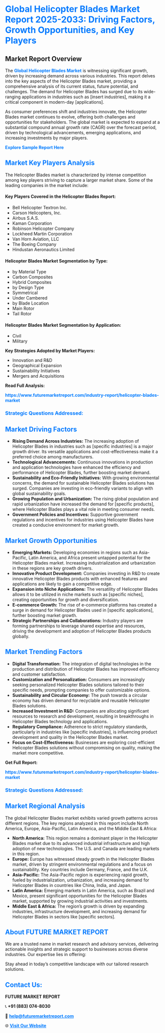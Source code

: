 <h1 style="color: #007BFF;">Global Helicopter Blades Market Report 2025-2033: Driving Factors, Growth Opportunities, and Key Players</h1>

<section id="overview">
<h2>Market Report Overview</h2>
<p>The <a href="https://www.futuremarketreport.com/industry-report/helicopter-blades-market" style="color: #007BFF; text-decoration: none;"><strong>Global Helicopter Blades Market</strong></a> is witnessing significant growth, driven by increasing demand across various industries. This report delves into the key aspects of the Helicopter Blades market, providing a comprehensive analysis of its current status, future potential, and challenges. The demand for Helicopter Blades has surged due to its wide-ranging applications in industries such as [insert industries], making it a critical component in modern-day [applications].</p>
<p>As consumer preferences shift and industries innovate, the Helicopter Blades market continues to evolve, offering both challenges and opportunities for stakeholders. The global market is expected to expand at a substantial compound annual growth rate (CAGR) over the forecast period, driven by technological advancements, emerging applications, and increasing investments by major players.</p>
</section>

<section id="overview">
<p><a href="https://www.futuremarketreport.com/request-sample/reportId=104117" style="color: #007BFF; text-decoration: none;"><strong>Explore Sample Report Here</strong></a></p>
</section>

<section id="key-players">
<h2 style="color: #007BFF;">Market Key Players Analysis</h2>
<p>The Helicopter Blades market is characterized by intense competition among key players striving to capture a larger market share. Some of the leading companies in the market include:</p>
<h4>Key Players Covered in the Helicopter Blades Report:</h4>
<ul><li>Bell Helicopter Textron Inc.</li><li>Carson Helicopters, Inc.</li><li>Airbus S.A.S.</li><li>Kaman Corporation</li><li>Robinson Helicopter Company</li><li>Lockheed Martin Corporation</li><li>Van Horn Aviation, LLC</li><li>The Boeing Company</li><li>Hindustan Aeronautics Limited</li></ul>
<h4>Helicopter Blades Market Segmentation by Type:</h4>
<ul><li>by Material Type</li><li>Carbon Composites</li><li>Hybrid Composites</li><li>by Design Type</li><li>Symmetrical</li><li>Under Cambered</li><li>by Blade Location</li><li>Main Rotor</li><li>Tail Rotor</li></ul>

<h4>Helicopter Blades Market Segmentation by Application:</h4>
<ul><li>Civil</li><li>Military</li></ul>
<p><strong>Key Strategies Adopted by Market Players:</strong></p>
<ul>
<li>Innovation and R&D</li>
<li>Geographical Expansion</li>
<li>Sustainability Initiatives</li>
<li>Mergers and Acquisitions</li>
</ul>
</section>

<section>
<p><strong>Read Full Analysis: </strong></p><a href="https://www.futuremarketreport.com/industry-report/helicopter-blades-market" style="color: #007BFF; text-decoration: none;"><strong>https://www.futuremarketreport.com/industry-report/helicopter-blades-market</strong></a>
<h3 style="color: #007BFF;">Strategic Questions Addressed:</h3>
</section>

<section id="driving-factors">
<h2 style="color: #007BFF;">Market Driving Factors</h2>
<ul>
<li><strong>Rising Demand Across Industries:</strong> The increasing adoption of Helicopter Blades in industries such as [specific industries] is a major growth driver. Its versatile applications and cost-effectiveness make it a preferred choice among manufacturers.</li>
<li><strong>Technological Advancements:</strong> Continuous innovations in production and application technologies have enhanced the efficiency and performance of Helicopter Blades, further boosting market demand.</li>
<li><strong>Sustainability and Eco-Friendly Initiatives:</strong> With growing environmental concerns, the demand for sustainable Helicopter Blades solutions has surged. Companies are investing in eco-friendly variants to align with global sustainability goals.</li>
<li><strong>Growing Population and Urbanization:</strong> The rising global population and rapid urbanization have increased the demand for [specific products], where Helicopter Blades plays a vital role in meeting consumer needs.</li>
<li><strong>Government Policies and Incentives:</strong> Supportive government regulations and incentives for industries using Helicopter Blades have created a conducive environment for market growth.</li>
</ul>
</section>

<section id="growth-opportunities">
<h2 style="color: #007BFF;">Market Growth Opportunities</h2>
<ul>
<li><strong>Emerging Markets:</strong> Developing economies in regions such as Asia-Pacific, Latin America, and Africa present untapped potential for the Helicopter Blades market. Increasing industrialization and urbanization in these regions are key growth drivers.</li>
<li><strong>Innovative Product Development:</strong> Companies investing in R&D to create innovative Helicopter Blades products with enhanced features and applications are likely to gain a competitive edge.</li>
<li><strong>Expansion into Niche Applications:</strong> The versatility of Helicopter Blades allows it to be utilized in niche markets such as [specific niches], creating opportunities for growth and diversification.</li>
<li><strong>E-commerce Growth:</strong> The rise of e-commerce platforms has created a surge in demand for Helicopter Blades used in [specific applications], further boosting market growth.</li>
<li><strong>Strategic Partnerships and Collaborations:</strong> Industry players are forming partnerships to leverage shared expertise and resources, driving the development and adoption of Helicopter Blades products globally.</li>
</ul>
</section>

<section id="trending-factors">
<h2 style="color: #007BFF;">Market Trending Factors</h2>
<ul>
<li><strong>Digital Transformation:</strong> The integration of digital technologies in the production and distribution of Helicopter Blades has improved efficiency and customer satisfaction.</li>
<li><strong>Customization and Personalization:</strong> Consumers are increasingly seeking personalized Helicopter Blades solutions tailored to their specific needs, prompting companies to offer customizable options.</li>
<li><strong>Sustainability and Circular Economy:</strong> The push towards a circular economy has driven demand for recyclable and reusable Helicopter Blades solutions.</li>
<li><strong>Increased Investment in R&D:</strong> Companies are allocating significant resources to research and development, resulting in breakthroughs in Helicopter Blades technology and applications.</li>
<li><strong>Regulatory Compliance:</strong> Adherence to strict regulatory standards, particularly in industries like [specific industries], is influencing product development and quality in the Helicopter Blades market.</li>
<li><strong>Focus on Cost-Effectiveness:</strong> Businesses are exploring cost-efficient Helicopter Blades solutions without compromising on quality, making the market more competitive.</li>
</ul>
</section>

<section>
<p><strong>Get Full Report: </strong></p><a href="https://www.futuremarketreport.com/industry-report/helicopter-blades-market" style="color: #007BFF; text-decoration: none;"><strong>https://www.futuremarketreport.com/industry-report/helicopter-blades-market</strong></a>
<h3 style="color: #007BFF;">Strategic Questions Addressed:</h3>
</section>


<section id="regional-analysis">
<h2 style="color: #007BFF;">Market Regional Analysis</h2>
<p>The global Helicopter Blades market exhibits varied growth patterns across different regions. The key regions analyzed in this report include North America, Europe, Asia-Pacific, Latin America, and the Middle East & Africa:</p>
<ul>
<li><strong>North America:</strong> This region remains a dominant player in the Helicopter Blades market due to its advanced industrial infrastructure and high adoption of new technologies. The U.S. and Canada are leading markets in this region.</li>
<li><strong>Europe:</strong> Europe has witnessed steady growth in the Helicopter Blades market, driven by stringent environmental regulations and a focus on sustainability. Key countries include Germany, France, and the U.K.</li>
<li><strong>Asia-Pacific:</strong> The Asia-Pacific region is experiencing rapid growth, fueled by industrialization, urbanization, and increasing demand for Helicopter Blades in countries like China, India, and Japan.</li>
<li><strong>Latin America:</strong> Emerging markets in Latin America, such as Brazil and Mexico, present significant opportunities for the Helicopter Blades market, supported by growing industrial activities and investments.</li>
<li><strong>Middle East & Africa:</strong> The region’s growth is driven by expanding industries, infrastructure development, and increasing demand for Helicopter Blades in sectors like [specific sectors].</li>
</ul>
</section>

<footer>
<h2 style="color: #007BFF;">About FUTURE MARKET REPORT</h2>
<p>We are a trusted name in market research and advisory services, delivering actionable insights and strategic support to businesses across diverse industries. Our expertise lies in offering:</p>

<p>Stay ahead in today’s competitive landscape with our tailored research solutions.</p>

<h2 style="color: #007BFF;">Contact Us:</h2>
<p><strong>FUTURE MARKET REPORT</strong></p>
<p>📞 <strong>+91 (883) 074-8030</strong></p>
<p>📧 <strong><a href="mailto:help@futuremarketreport.com" style="color: #007BFF;">help@futuremarketreport.com</a></strong></p>
<p>🌐 <strong><a href="https://www.futuremarketreport.com/" style="color: #007BFF;">Visit Our Website</a></strong></p>
</footer>